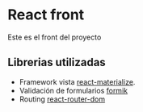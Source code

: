 # React front
Este es el front del proyecto

## Librerias utilizadas
- Framework vista [react-materialize](https://www.npmjs.com/package/react-materialize).
- Validación de formularios [formik](https://formik.org/)
- Routing [react-router-dom](https://reactrouter.com/)